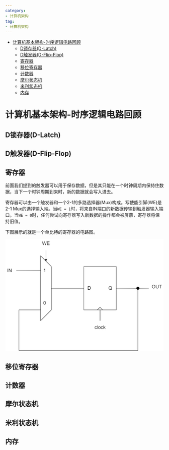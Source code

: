 ```yaml
---
category: 
- 计算机架构
tag:
- 计算机架构
---
```


- [计算机基本架构-时序逻辑电路回顾](#计算机基本架构-时序逻辑电路回顾)
  - [D锁存器(D-Latch)](#d锁存器d-latch)
  - [D触发器(D-Flip-Flop)](#d触发器d-flip-flop)
  - [寄存器](#寄存器)
  - [移位寄存器](#移位寄存器)
  - [计数器](#计数器)
  - [摩尔状态机](#摩尔状态机)
  - [米利状态机](#米利状态机)
  - [内存](#内存)


# 计算机基本架构-时序逻辑电路回顾

## D锁存器(D-Latch)

## D触发器(D-Flip-Flop)

## 寄存器

前面我们提到的触发器可以用于保存数据，但是其只能在一个时钟周期内保持住数据，当下一个时钟周期到来时，新的数据就会写入进去。

寄存器可以由一个触发器和一个2-1的多路选择器(Mux)构成。写使能引脚(WE)是2-1 Mux的选择输入端。当```WE = 1```时，将来自IN端口的新数据传输到触发器输入端口。当```WE = 0```时，任何尝试向寄存器写入新数据的操作都会被屏蔽，寄存器将保持旧值。

下图展示的就是一个单比特的寄存器的电路图。

![register](https://raw.githubusercontent.com/zgjsxx/static-img-repo/main/blog/computer-base/Fundamentals-of-Computer-Architecture-and-Design/2/register.png)

## 移位寄存器

## 计数器

## 摩尔状态机

## 米利状态机

## 内存